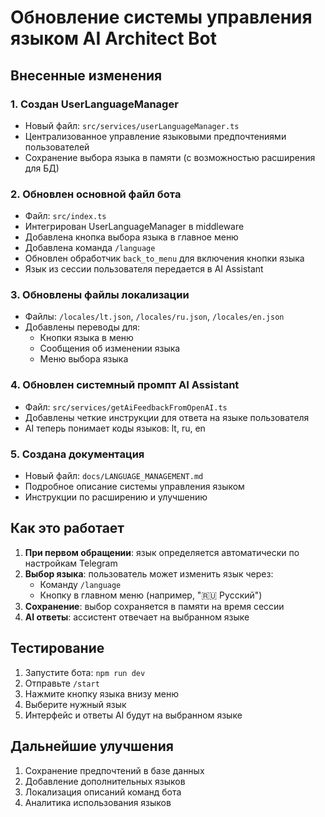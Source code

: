 # Обновление системы управления языком AI Architect Bot

## Внесенные изменения

### 1. Создан UserLanguageManager
- Новый файл: `src/services/userLanguageManager.ts`
- Централизованное управление языковыми предпочтениями пользователей
- Сохранение выбора языка в памяти (с возможностью расширения для БД)

### 2. Обновлен основной файл бота
- Файл: `src/index.ts`
- Интегрирован UserLanguageManager в middleware
- Добавлена кнопка выбора языка в главное меню
- Добавлена команда `/language`
- Обновлен обработчик `back_to_menu` для включения кнопки языка
- Язык из сессии пользователя передается в AI Assistant

### 3. Обновлены файлы локализации
- Файлы: `/locales/lt.json`, `/locales/ru.json`, `/locales/en.json`
- Добавлены переводы для:
  - Кнопки языка в меню
  - Сообщения об изменении языка
  - Меню выбора языка

### 4. Обновлен системный промпт AI Assistant
- Файл: `src/services/getAiFeedbackFromOpenAI.ts`
- Добавлены четкие инструкции для ответа на языке пользователя
- AI теперь понимает коды языков: lt, ru, en

### 5. Создана документация
- Новый файл: `docs/LANGUAGE_MANAGEMENT.md`
- Подробное описание системы управления языком
- Инструкции по расширению и улучшению

## Как это работает

1. **При первом обращении**: язык определяется автоматически по настройкам Telegram
2. **Выбор языка**: пользователь может изменить язык через:
   - Команду `/language`
   - Кнопку в главном меню (например, "🇷🇺 Русский")
3. **Сохранение**: выбор сохраняется в памяти на время сессии
4. **AI ответы**: ассистент отвечает на выбранном языке

## Тестирование

1. Запустите бота: `npm run dev`
2. Отправьте `/start`
3. Нажмите кнопку языка внизу меню
4. Выберите нужный язык
5. Интерфейс и ответы AI будут на выбранном языке

## Дальнейшие улучшения

1. Сохранение предпочтений в базе данных
2. Добавление дополнительных языков
3. Локализация описаний команд бота
4. Аналитика использования языков
